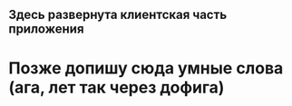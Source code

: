 ## Здесь развернута клиентская часть приложения
# Позже допишу сюда умные слова (ага, лет так через дофига)